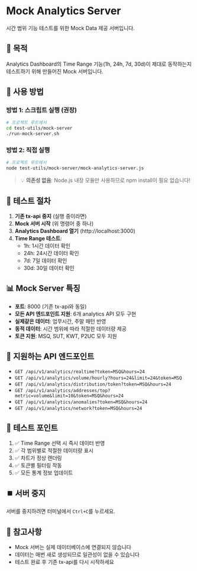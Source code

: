 # Mock Analytics Server

시간 범위 기능 테스트를 위한 Mock Data 제공 서버입니다.

## 🎯 목적

Analytics Dashboard의 Time Range 기능(1h, 24h, 7d, 30d)이 제대로 동작하는지 테스트하기 위해 만들어진 Mock 서버입니다.

## 🚀 사용 방법

### 방법 1: 스크립트 실행 (권장)
```bash
# 프로젝트 루트에서
cd test-utils/mock-server
./run-mock-server.sh
```

### 방법 2: 직접 실행
```bash
# 프로젝트 루트에서
node test-utils/mock-server/mock-analytics-server.js
```

> 💡 **의존성 없음**: Node.js 내장 모듈만 사용하므로 npm install이 필요 없습니다!

## 🧪 테스트 절차

1. **기존 tx-api 중지** (실행 중이라면)
2. **Mock 서버 시작** (위 명령어 중 하나)
3. **Analytics Dashboard 열기** (http://localhost:3000)
4. **Time Range 테스트**:
   - 1h: 1시간 데이터 확인
   - 24h: 24시간 데이터 확인
   - 7d: 7일 데이터 확인
   - 30d: 30일 데이터 확인

## 📊 Mock Server 특징

- **포트**: 8000 (기존 tx-api와 동일)
- **모든 API 엔드포인트 지원**: 6개 analytics API 모두 구현
- **실제같은 데이터**: 업무시간, 주말 패턴 반영
- **동적 데이터**: 시간 범위에 따라 적절한 데이터량 제공
- **토큰 지원**: MSQ, SUT, KWT, P2UC 모두 지원

## 🔗 지원하는 API 엔드포인트

- `GET /api/v1/analytics/realtime?token=MSQ&hours=24`
- `GET /api/v1/analytics/volume/hourly?hours=24&limit=24&token=MSQ`
- `GET /api/v1/analytics/distribution/token?token=MSQ&hours=24`
- `GET /api/v1/analytics/addresses/top?metric=volume&limit=10&token=MSQ&hours=24`
- `GET /api/v1/analytics/anomalies?token=MSQ&hours=24`
- `GET /api/v1/analytics/network?token=MSQ&hours=24`

## 🎯 테스트 포인트

1. ✅ Time Range 선택 시 즉시 데이터 반영
2. ✅ 각 범위별로 적절한 데이터량 표시
3. ✅ 차트가 정상 렌더링
4. ✅ 토큰별 필터링 작동
5. ✅ 모든 통계 정보 업데이트

## ⏹️ 서버 중지

서버를 중지하려면 터미널에서 `Ctrl+C`를 누르세요.

## 📝 참고사항

- Mock 서버는 실제 데이터베이스에 연결되지 않습니다
- 데이터는 매번 새로 생성되므로 일관성이 없을 수 있습니다
- 테스트 완료 후 기존 tx-api를 다시 시작하세요